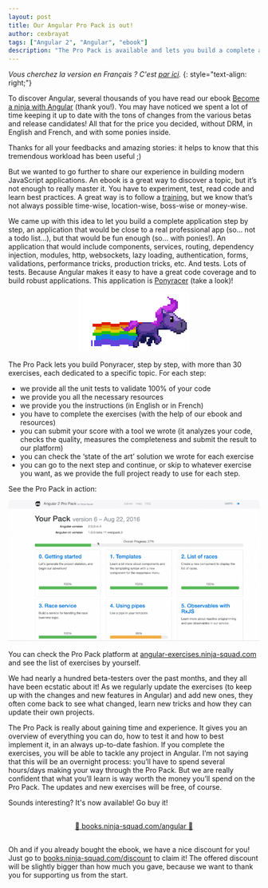 ```yaml
---
layout: post
title: Our Angular Pro Pack is out!
author: cexbrayat
tags: ["Angular 2", "Angular", "ebook"]
description: "The Pro Pack is available and lets you build a complete app to learn everything about Angular."
---
```


*Vous cherchez la version en Français&nbsp;? C'est [par ici](/2016/09/07/angular-2-pack-pro-francais/).*
{: style="text-align: right;"}

To discover Angular, several thousands of you have read
our ebook [Become a ninja with Angular](https://books.ninja-squad.com/angular) (thank you!).
You may have noticed we spent a lot of time keeping it up to date
with the tons of changes from the various betas and release candidates!
All that for the price you decided, without DRM,
in English and French, and with some ponies inside.

Thanks for all your feedbacks and amazing stories:
it helps to know that this tremendous workload has been useful ;)

But we wanted to go further to share our experience
in building modern JavaScript applications.
An ebook is a great way to discover a topic,
but it’s not enough to really master it.
You have to experiment, test, read code and learn best practices.
A great way is to follow a [training](https://ninja-squad.com/formations/formation-angular2),
but we know that’s not always possible time-wise,
location-wise, boss-wise or money-wise.

We came up with this idea to let you build a complete application step by step,
an application that would be close to a real professional app (so… not a todo list…),
but that would be fun enough (so… with ponies!).
An application that would include components, services, routing,
dependency injection, modules, http, websockets, lazy loading,
authentication, forms, validations, performance tricks, production tricks, etc.
And tests. Lots of tests.
Because Angular makes it easy to have a great code coverage
and to build robust applications.
This application is [Ponyracer](http://ponyracer.ninja-squad.com/) (take a look)!

<div style="text-align: center;">
  <img src="/assets/images/2016-09-07/pony-purple-rainbow.gif" alt="Purple pony" />
</div>

The Pro Pack lets you build Ponyracer, step by step,
with more than 30 exercises, each dedicated to a specific topic.
For each step:

- we provide all the unit tests to validate 100% of your code
- we provide you all the necessary resources
- we provide you the instructions (in English or in French)
- you have to complete the exercises (with the help of our ebook and resources)
- you can submit your score with a tool we wrote
(it analyzes your code, checks the quality,
measures the completeness and submit the result to our platform)
- you can check the ‘state of the art’ solution we wrote for each exercise
- you can go to the next step and continue,
or skip to whatever exercise you want,
as we provide the full project ready to use for each step.

See the Pro Pack in action:

<img src="/assets/images/2016-09-07/propack-demo.gif" alt="Pro Pack demo" />

You can check the Pro Pack platform at [angular-exercises.ninja-squad.com](https://angular-exercises.ninja-squad.com)
and see the list of exercises by yourself.

We had nearly a hundred beta-testers over the past months,
and they all have been ecstatic about it!
As we regularly update the exercises
(to keep up with the changes and new features in Angular) and add new ones,
they often come back to see what changed,
learn new tricks and how they can update their own projects.

The Pro Pack is really about gaining time and experience.
It gives you an overview of everything you can do,
how to test it and how to best implement it,
in an always up-to-date fashion.
If you complete the exercises,
you will be able to tackle any project in Angular.
I’m not saying that this will be an overnight process:
you’ll have to spend several hours/days making your way through the Pro Pack.
But we are really confident that what you’ll learn
is way worth the money you’ll spend on the Pro Pack.
The updates and new exercises will be free, of course.

Sounds interesting? It's now available! Go buy it!

<div style="text-align: center; margin: 30px 0 30px 0;">
  <a href="https://books.ninja-squad.com/angular#propack">🚀 books.ninja-squad.com/angular 🚀</a>
</div>

Oh and if you already bought the ebook, we have a nice discount for you! Just go to [books.ninja-squad.com/discount](https://books.ninja-squad.com/discount) to claim it!
The offered discount will be slightly bigger than how much you gave, because we want to thank you for supporting us from the start.
